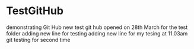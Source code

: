 # TestGitHub
demonstrating Git Hub
new test git hub opened on 28th March
for the test folder adding new line for testing
adding new line for my tesing at 11.03am
git testing for second time
